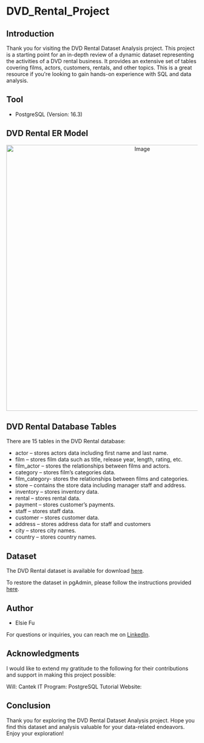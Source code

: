 # DVD_Rental_Project

## Introduction

Thank you for visiting the DVD Rental Dataset Analysis project. This project is a starting point for an in-depth review of a dynamic dataset representing the activities of a DVD rental business. It provides an extensive set of tables covering films, actors, customers, rentals, and other topics. This is a great resource if you're looking to gain hands-on experience with SQL and data analysis.

## Tool
- PostgreSQL (Version: 16.3)

## DVD Rental ER Model
<p align="center">
  <img src="https://github.com/gordonkwokkwok/DVD-Rental-PostgreSQL-Project/assets/112631794/5c55cbde-9e67-4363-99bc-177bf7903882" alt="Image" width="700">
</p>

## DVD Rental Database Tables
There are 15 tables in the DVD Rental database:

- actor – stores actors data including first name and last name.
- film – stores film data such as title, release year, length, rating, etc.
- film_actor – stores the relationships between films and actors.
- category – stores film’s categories data.
- film_category- stores the relationships between films and categories.
- store – contains the store data including manager staff and address.
- inventory – stores inventory data.
- rental – stores rental data.
- payment – stores customer’s payments.
- staff – stores staff data.
- customer – stores customer data.
- address – stores address data for staff and customers
- city – stores city names.
- country – stores country names.

## Dataset
The DVD Rental dataset is available for download [here](https://www.postgresqltutorial.com/postgresql-getting-started/postgresql-sample-database/).

To restore the dataset in pgAdmin, please follow the instructions provided [here](https://www.youtube.com/watch?v=obnRGVXmeyE).

## Author
- Elsie Fu

For questions or inquiries, you can reach me on [LinkedIn](https://www.linkedin.com/in/elsie-fu-5ba70b260/).

## Acknowledgments
I would like to extend my gratitude to the following for their contributions and support in making this project possible:

Will: 
Cantek IT Program: 
PostgreSQL Tutorial Website: 

## Conclusion
Thank you for exploring the DVD Rental Dataset Analysis project. Hope you find this dataset and analysis valuable for your data-related endeavors. Enjoy your exploration!
